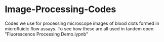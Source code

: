 # Image-Processing-Codes
Codes we use for processing microscope images of blood clots formed in microfluidic flow assays. To see how these are all used in tandem open "Fluorescence Processing Demo.iypnb"
